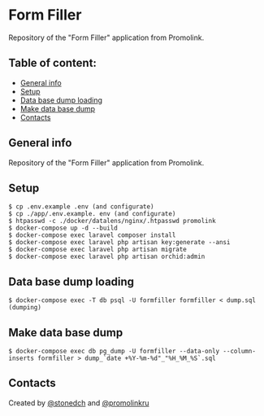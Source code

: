 # Form Filler

Repository of the "Form Filler" application from Promolink.

## Table of content:

- [General info](#general-info)
- [Setup](#setup)
- [Data base dump loading](#db-dump-loading)
- [Make data base dump](#make-db-dump)
- [Contacts](#contacts)

## General info

Repository of the "Form Filler" application from Promolink.

## Setup

```console
$ cp .env.example .env (and configurate)
$ cp ./app/.env.example. env (and configurate)
$ htpasswd -c ./docker/datalens/nginx/.htpasswd promolink
$ docker-compose up -d --build
$ docker-compose exec laravel composer install
$ docker-compose exec laravel php artisan key:generate --ansi
$ docker-compose exec laravel php artisan migrate
$ docker-compose exec laravel php artisan orchid:admin
```

## Data base dump loading

```console
$ docker-compose exec -T db psql -U formfiller formfiller < dump.sql (dumping)
```

## Make data base dump

```console
$ docker-compose exec db pg_dump -U formfiller --data-only --column-inserts formfiller > dump_`date +%Y-%m-%d"_"%H_%M_%S`.sql
```

## Contacts

Created by [@stonedch](https://github.com/stonedch) and [@promolinkru](https://github.com/promolinkru)
